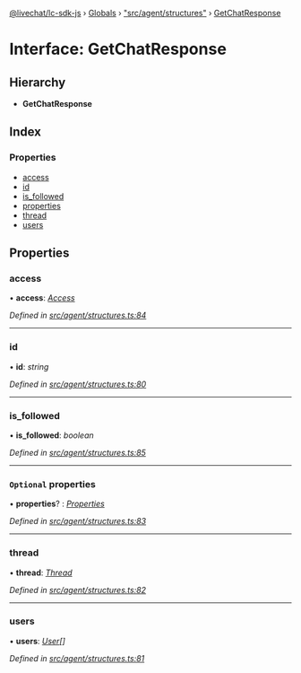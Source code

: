 [@livechat/lc-sdk-js](../README.md) › [Globals](../globals.md) › ["src/agent/structures"](../modules/_src_agent_structures_.md) › [GetChatResponse](_src_agent_structures_.getchatresponse.md)

# Interface: GetChatResponse

## Hierarchy

* **GetChatResponse**

## Index

### Properties

* [access](_src_agent_structures_.getchatresponse.md#access)
* [id](_src_agent_structures_.getchatresponse.md#id)
* [is_followed](_src_agent_structures_.getchatresponse.md#is_followed)
* [properties](_src_agent_structures_.getchatresponse.md#optional-properties)
* [thread](_src_agent_structures_.getchatresponse.md#thread)
* [users](_src_agent_structures_.getchatresponse.md#users)

## Properties

###  access

• **access**: *[Access](_src_objects_index_.access.md)*

*Defined in [src/agent/structures.ts:84](https://github.com/livechat/lc-sdk-js/blob/efba8ac/src/agent/structures.ts#L84)*

___

###  id

• **id**: *string*

*Defined in [src/agent/structures.ts:80](https://github.com/livechat/lc-sdk-js/blob/efba8ac/src/agent/structures.ts#L80)*

___

###  is_followed

• **is_followed**: *boolean*

*Defined in [src/agent/structures.ts:85](https://github.com/livechat/lc-sdk-js/blob/efba8ac/src/agent/structures.ts#L85)*

___

### `Optional` properties

• **properties**? : *[Properties](_src_objects_index_.properties.md)*

*Defined in [src/agent/structures.ts:83](https://github.com/livechat/lc-sdk-js/blob/efba8ac/src/agent/structures.ts#L83)*

___

###  thread

• **thread**: *[Thread](_src_objects_index_.thread.md)*

*Defined in [src/agent/structures.ts:82](https://github.com/livechat/lc-sdk-js/blob/efba8ac/src/agent/structures.ts#L82)*

___

###  users

• **users**: *[User](../modules/_src_agent_structures_.md#user)[]*

*Defined in [src/agent/structures.ts:81](https://github.com/livechat/lc-sdk-js/blob/efba8ac/src/agent/structures.ts#L81)*

